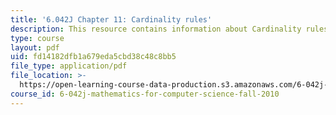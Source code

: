 ```yaml
---
title: '6.042J Chapter 11: Cardinality rules'
description: This resource contains information about Cardinality rules.
type: course
layout: pdf
uid: fd14182dfb1a679eda5cbd38c48c8bb5
file_type: application/pdf
file_location: >-
  https://open-learning-course-data-production.s3.amazonaws.com/6-042j-mathematics-for-computer-science-fall-2010/fd14182dfb1a679eda5cbd38c48c8bb5_MIT6_042JF10_chap11.pdf
course_id: 6-042j-mathematics-for-computer-science-fall-2010
---
```


